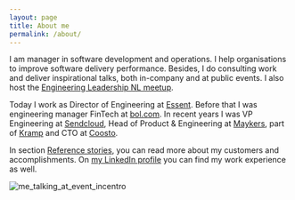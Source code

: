 ```yaml
---
layout: page
title: About me
permalink: /about/
---
```


I am manager in software development and operations. I help organisations to improve software delivery performance. 
Besides, I do consulting work and deliver inspirational talks, both in-company and at public events. 
I also host the [Engineering Leadership NL meetup](https://www.meetup.com/engineeringleadershipnl/).

Today I work as Director of Engineering at [Essent](https://www.essent.nl). Before that I was engineering manager FinTech at [bol.com](https://www.bol.com). In recent years I was VP Engineering at [Sendcloud](https://www.sendcloud.com), Head of Product & Engineering at [Maykers](https://www.maykers.com), part of [Kramp](https://www.kramp.com) and CTO at [Coosto](https://www.coosto.com).

In section [Reference stories](/stories/), you can read more about my customers and accomplishments.
On [my LinkedIn profile](https://www.linkedin.com/in/arjenderuiter/) you can find my work experience as well.

![me_talking_at_event_incentro](https://user-images.githubusercontent.com/5676977/134803938-0db02e87-1b57-41c0-8734-681d36375921.jpg)


